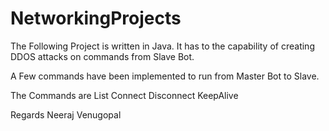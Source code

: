 # NetworkingProjects

The Following Project is written in Java. It has to the capability of creating DDOS attacks on commands from Slave Bot.

A Few commands have been implemented to run from Master Bot to Slave.

The Commands are 
List
Connect
Disconnect
KeepAlive


Regards
Neeraj Venugopal
